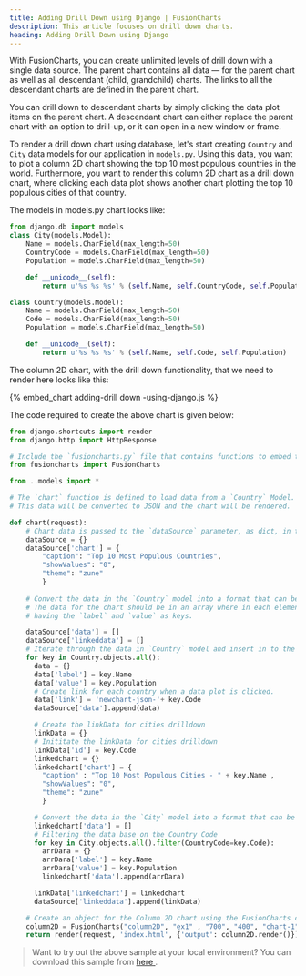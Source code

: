 ```yaml
---
title: Adding Drill Down using Django | FusionCharts
description: This article focuses on drill down charts.
heading: Adding Drill Down using Django
---
```


With FusionCharts, you can create unlimited levels of drill down  with a single data source. The parent chart contains all data — for the parent chart as well as all descendant (child, grandchild) charts. The links to all the descendant charts are defined in the parent chart.

You can drill down  to descendant charts by simply clicking the data plot items on the parent chart. A descendant chart can either replace the parent chart with an option to drill-up, or it can open in a new window or frame.

To render a drill down  chart using database, let's start creating `Country` and `City` data models for our application in `models.py`. Using this data, you want to plot a column 2D chart showing the top 10 most populous countries in the world. Furthermore, you want to render this column 2D chart as a drill down  chart, where clicking each data plot shows another chart plotting the top 10 populous cities of that country.

The models in models.py chart looks like:

```python
from django.db import models
class City(models.Model):
    Name = models.CharField(max_length=50)
    CountryCode = models.CharField(max_length=50)
    Population = models.CharField(max_length=50)

    def __unicode__(self):
        return u'%s %s %s' % (self.Name, self.CountryCode, self.Population)

class Country(models.Model):
    Name = models.CharField(max_length=50)
    Code = models.CharField(max_length=50)
    Population = models.CharField(max_length=50)

    def __unicode__(self):
        return u'%s %s %s' % (self.Name, self.Code, self.Population)
```

The column 2D chart, with the drill down  functionality, that we need to render here looks like this:

{% embed_chart adding-drill down -using-django.js %}

The code required to create the above chart is given below:

```python
from django.shortcuts import render
from django.http import HttpResponse

# Include the `fusioncharts.py` file that contains functions to embed the charts.
from fusioncharts import FusionCharts

from ..models import *

# The `chart` function is defined to load data from a `Country` Model. 
# This data will be converted to JSON and the chart will be rendered.

def chart(request):
    # Chart data is passed to the `dataSource` parameter, as dict, in the form of key-value pairs.
    dataSource = {}
    dataSource['chart'] = { 
        "caption": "Top 10 Most Populous Countries",
        "showValues": "0",
        "theme": "zune"
        }
   
    # Convert the data in the `Country` model into a format that can be consumed by FusionCharts. 
    # The data for the chart should be in an array where in each element of the array is a JSON object
    # having the `label` and `value` as keys.

    dataSource['data'] = []
    dataSource['linkeddata'] = []
    # Iterate through the data in `Country` model and insert in to the `dataSource['data']` list.
    for key in Country.objects.all():
      data = {}
      data['label'] = key.Name
      data['value'] = key.Population
      # Create link for each country when a data plot is clicked.
      data['link'] = 'newchart-json-'+ key.Code
      dataSource['data'].append(data)

      # Create the linkData for cities drilldown    
      linkData = {}
      # Inititate the linkData for cities drilldown
      linkData['id'] = key.Code
      linkedchart = {}
      linkedchart['chart'] = {
        "caption" : "Top 10 Most Populous Cities - " + key.Name ,
        "showValues": "0",
        "theme": "zune"
        }

      # Convert the data in the `City` model into a format that can be consumed by FusionCharts.    
      linkedchart['data'] = []
      # Filtering the data base on the Country Code
      for key in City.objects.all().filter(CountryCode=key.Code):
        arrDara = {}
        arrDara['label'] = key.Name
        arrDara['value'] = key.Population
        linkedchart['data'].append(arrDara)

      linkData['linkedchart'] = linkedchart
      dataSource['linkeddata'].append(linkData)

    # Create an object for the Column 2D chart using the FusionCharts class constructor                 
    column2D = FusionCharts("column2D", "ex1" , "700", "400", "chart-1", "json", dataSource)
    return render(request, 'index.html', {'output': column2D.render()}) 
```


> Want to try out the above sample at your local environment? You can download this sample from <a href="https://github.com/fusioncharts/django-wrapper/archive/master.zip" target="_blank">here </a>.</p>
